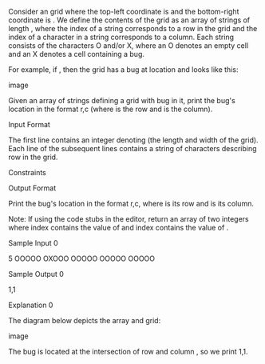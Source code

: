 Consider an grid where the top-left coordinate is and the bottom-right coordinate is . We define the contents of the grid as an array of strings of length , where the index of a string corresponds to a row in the grid and the index of a character in a string corresponds to a column. Each string consists of the characters O and/or X, where an O denotes an empty cell and an X denotes a cell containing a bug.

For example, if , then the grid has a bug at location and looks like this:

image

Given an array of strings defining a grid with bug in it, print the bug's location in the format r,c (where is the row and is the column).

Input Format

The first line contains an integer denoting (the length and width of the grid).
Each line of the subsequent lines contains a string of characters describing row in the grid.

Constraints

Output Format

Print the bug's location in the format r,c, where is its row and is its column.

Note: If using the code stubs in the editor, return an array of two integers where index contains the value of and index contains the value of .

Sample Input 0

5
OOOOO
OXOOO
OOOOO
OOOOO
OOOOO

Sample Output 0

1,1

Explanation 0

The diagram below depicts the array and grid:

image

The bug is located at the intersection of row and column , so we print 1,1.
